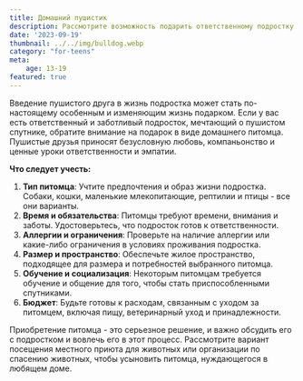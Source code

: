 ```yaml
---
title: Домашний пушистик
description: Рассмотрите возможность подарить ответственному подростку пушистого друга.
date: '2023-09-19'
thumbnail: ../../img/bulldog.webp
category: "for-teens"
meta:
    age: 13-19
featured: true
---
```

Введение пушистого друга в жизнь подростка может стать по-настоящему особенным и изменяющим жизнь подарком. Если у вас есть ответственный и заботливый подросток, мечтающий о пушистом спутнике, обратите внимание на подарок в виде домашнего питомца. Пушистые друзья приносят безусловную любовь, компаньонство и ценные уроки ответственности и эмпатии.

**Что следует учесть:**
1. **Тип питомца**: Учтите предпочтения и образ жизни подростка. Собаки, кошки, маленькие млекопитающие, рептилии и птицы - все они варианты.
2. **Время и обязательства**: Питомцы требуют времени, внимания и заботы. Удостоверьтесь, что подросток готов к ответственности.
3. **Аллергии и ограничения**: Проверьте на наличие аллергии или какие-либо ограничения в условиях проживания подростка.
4. **Размер и пространство**: Обеспечьте жилое пространство, подходящее для размера и потребностей выбранного питомца.
5. **Обучение и социализация**: Некоторым питомцам требуется обучение и общение для того, чтобы стать приспособленными спутниками.
6. **Бюджет**: Будьте готовы к расходам, связанным с уходом за питомцем, включая пищу, ветеринарный уход и принадлежности.

Приобретение питомца - это серьезное решение, и важно обсудить его с подростком и вовлечь его в этот процесс. Рассмотрите вариант посещения местного приюта для животных или организации по спасению животных, чтобы усыновить питомца, нуждающегося в любящем доме.
